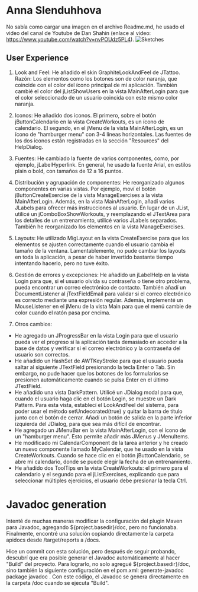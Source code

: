 # Anna Slenduhhova
No sabía como cargar una imagen en el archivo Readme.md, he usado el video del canal de Youtube de Dan Shahin (enlace al video: https://www.youtube.com/watch?v=nvPOUdz5PL4).
![Sketches](https://github.com/user-attachments/assets/a8b658c9-29c1-4759-be78-c602e94ac5a2)


## User Experience

1. Look and Feel: He añadido el skin GraphiteLookAndFeel de JTattoo. Razón: Los elementos como los botones son de color naranja, que coincide con el color del ícono principal de mi aplicación. También cambié el color del jListShowUsers en la vista MainAfterLogin para que el color seleccionado de un usuario coincida con este mismo color naranja.

2. Iconos: He añadido dos iconos. El primero, sobre el botón jButtonCalendario en la vista CreateWorkouts, es un ícono de calendario. El segundo, en el jMenu de la vista MainAfterLogin, es un ícono de "hamburger menu" con 3-4 líneas horizontales. Las fuentes de los dos iconos están registradas en la sección "Resources" del HelpDialog.

3. Fuentes: He cambiado la fuente de varios componentes, como, por ejemplo, jLabelHyperlink. En general, he usado la fuente Arial, en estilos plain o bold, con tamaños de 12 a 16 puntos.

4. Distribución y agrupación de componentes: He reorganizado algunos componentes en varias vistas. Por ejemplo, moví el botón jButtonCreateExercise de la vista ManageExercises a la vista MainAfterLogin. Además, en la vista MainAfterLogin, añadí varios JLabels para ofrecer más instrucciones al usuario. En lugar de un JList, utilicé un jComboBoxShowWorkouts, y reemplazando el JTextArea para los detalles de un entrenamiento, utilicé varios JLabels separados. También he reorganizado los elementos en la vista ManageExercises.

5. Layouts: He utilizado MigLayout en la vista CreateExercise para que los elementos se ajusten correctamente cuando el usuario cambia el tamaño de la ventana. Lamentablemente, no pude cambiar los layouts en toda la aplicación, a pesar de haber invertido bastante tiempo intentando hacerlo, pero no tuve éxito.

6. Gestión de errores y excepciones: He añadido un jLabelHelp en la vista Login para que, si el usuario olvida su contraseña o tiene otro problema, pueda encontrar un correo electrónico de contacto. También añadí un DocumentListener al jTextFieldEmail para validar si el correo electrónico es correcto mediante una expresión regular. Además, implementé un MouseListener en el jMenu de la vista Main para que el menú cambie de color cuando el ratón pasa por encima.

7. Otros cambios:

- He agregado un JProgressBar en la vista Login para que el usuario pueda ver el progreso si la aplicación tarda demasiado en acceder a la base de datos y verificar si el correo electrónico y la contraseña del usuario son correctos.
- He añadido un HashSet de AWTKeyStroke para que el usuario pueda saltar al siguiente JTextField presionando la tecla Enter o Tab. Sin embargo, no pude hacer que los botones de los formularios se presionen automáticamente cuando se pulsa Enter en el último JTextField.
- He añadido una vista DarkPattern. Utilicé un JDialog modal para que, cuando el usuario haga clic en el botón Login, se muestre un Dark Pattern. Para esta vista, establecí el LookAndFeel del sistema, para poder usar el método setUndecorated(true) y quitar la barra de título junto con el botón de cerrar. Añadí un botón de salida en la parte inferior izquierda del JDialog, para que sea más difícil de encontrar.
- He agregado un JMenuBar en la vista MainAfterLogin, con el ícono de un "hamburger menu". Esto permite añadir más JMenus y JMenuItems.
- He modificado mi CalendarComponent de la tarea anterior y he creado un nuevo componente llamado MyCalendar, que he usado en la vista CreateWorkouts. Cuando se hace clic en el botón jButtonCalendario, se abre mi calendario, donde se puede elegir la fecha de un entrenamiento.
- He añadido dos ToolTips en la vista CreateWorkouts: el primero para el calendario y el segundo para el jListExercises, explicando que para seleccionar múltiples ejercicios, el usuario debe presionar la tecla Ctrl.

# Javadoc generation
Intenté de muchas maneras modificar la configuración del plugin Maven para Javadoc, agregando <outputDirectory>${project.basedir}/doc</outputDirectory>, pero no funcionaba. Finalmente, encontré una solución copiando directamente la carpeta apidocs desde /target/reports a /docs.

Hice un commit con esta solución, pero después de seguir probando, descubrí que era posible generar el Javadoc automáticamente al hacer "Build" del proyecto. Para lograrlo, no solo agregué <outputDirectory>${project.basedir}/doc</outputDirectory>, sino también la siguiente configuración en el pom.xml: <execution>
    <id>generate-javadoc</id>
    <phase>package</phase>
    <goals>
        <goal>javadoc</goal>
    </goals>
</execution>. Con este código, el Javadoc se genera directamente en la carpeta /doc cuando se ejecuta "Build".
